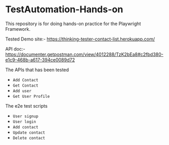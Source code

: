 # TestAutomation-Hands-on
This repository is for doing hands-on practice for the Playwright Framework.

Tested Demo site:- https://thinking-tester-contact-list.herokuapp.com/

API doc:- https://documenter.getpostman.com/view/4012288/TzK2bEa8#c2fbd380-e1c9-468b-a617-394ce0089d72

The APIs that has been tested
- `Add Contact`
- `Get Contact`
- `Add user`
- `Get User Profile`

The e2e test scripts
- `User signup`
- `User login`
- `Add contact`
- `Update contact`
- `Delete contact`
